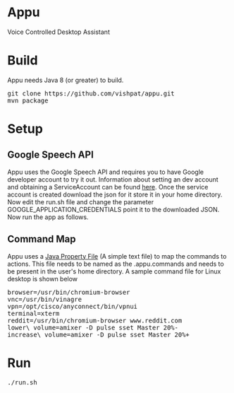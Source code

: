 # Appu
Voice Controlled Desktop Assistant

# Build
Appu needs Java 8 (or greater) to build.

<pre>
git clone https://github.com/vishpat/appu.git
mvn package
</pre>

# Setup

## Google Speech API
Appu uses the Google Speech API and requires you to have Google developer account to try it out. Information about setting an dev account and obtaining a ServiceAccount can be found [here](https://developers.google.com/identity/protocols/application-default-credentials). Once the service account is created download the json for it store it in your home directory. Now edit the run.sh file and change the parameter GOOGLE_APPLICATION_CREDENTIALS point it to the downloaded JSON. Now run the app as follows. 

## Command Map

Appu uses a [Java Property File](https://docs.oracle.com/cd/E23095_01/Platform.93/ATGProgGuide/html/s0204propertiesfileformat01.html) (A simple text file) to map the commands to actions. This file needs to be named as the .appu.commands and needs to be present in the user's home directory. A sample command file for Linux desktop is shown below

<pre>
browser=/usr/bin/chromium-browser
vnc=/usr/bin/vinagre
vpn=/opt/cisco/anyconnect/bin/vpnui
terminal=xterm
reddit=/usr/bin/chromium-browser www.reddit.com
lower\ volume=amixer -D pulse sset Master 20%-
increase\ volume=amixer -D pulse sset Master 20%+
</pre> 

# Run

<pre>
./run.sh
</pre>
